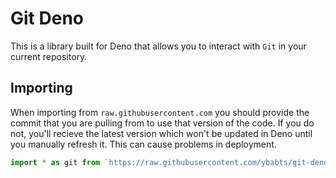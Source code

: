 # Git Deno
This is a library built for Deno that allows you to interact with `Git` in your current repository.

## Importing
When importing from `raw.githubusercontent.com` you should provide the commit that you are pulling from to use that version of the code. If you do not, you'll recieve the latest version which won't be updated in Deno until you manually refresh it. This can cause problems in deployment.
```ts
import * as git from `https://raw.githubusercontent.com/ybabts/git-deno/${git-hash}/src/mod.ts`;
```